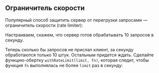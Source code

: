 ## Ограничитель скорости

Популярный способ защитить сервер от перегрузки запросами — ограничитель скорости (rate limiter):

Настраиваем, скажем, что сервер готов обрабатывать 10 запросов в секунду.

Теперь сколько бы запросов не прислал клиент, за секунду обработаются только 10 штук. Остальным придется ждать.
Сделайте функцию-обертку `withRateLimit(limit, fn)`, которая следит, чтобы функция `fn` выполнялась не более `limit` раз в секунду:

